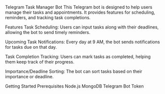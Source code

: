 Telegram Task Manager Bot
This Telegram bot is designed to help users manage their tasks and appointments. It provides features for scheduling, reminders, and tracking task completions.

Features
Task Scheduling: Users can input tasks along with their deadlines, allowing the bot to send timely reminders.

Upcoming Task Notifications: Every day at 9 AM, the bot sends notifications for tasks due on that day.

Task Completion Tracking: Users can mark tasks as completed, helping them keep track of their progress.

Importance/Deadline Sorting: The bot can sort tasks based on their importance or deadline.

Getting Started
Prerequisites
Node.js
MongoDB
Telegram Bot Token